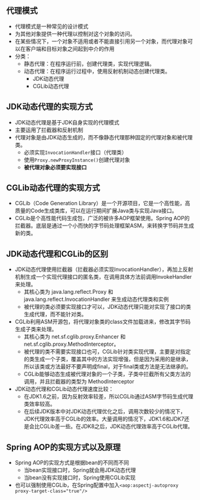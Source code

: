 ## 代理模式

- 代理模式是一种常见的设计模式
- 为其他对象提供一种代理以控制对这个对象的访问。
- 在某些情况下，一个对象不适用或者不能直接引用另一个对象，而代理对象可以在客户端和目标对象之间起到中介的作用
- 分类：
  - 静态代理：在程序运行前，创建代理类，实现代理逻辑。
  - 动态代理：在程序运行过程中，使用反射机制动态创建代理类。
    - JDK动态代理
    - CGLib动态代理



## JDK动态代理的实现方式

- JDK动态代理是基于JDK自身实现的代理模式
- 主要运用了拦截器和反射机制
- 代理对象是由JDK动态生成的，而不像静态代理那种固定的代理对象和被代理类。
  - 必须实现`InvocationHandler`接口（代理类）
  - 使用`Proxy.newProxyInstance()`创建代理对象
  - **被代理对象必须要实现接口** 



## CGLib动态代理的实现方式

- CGLib（Code Generation Library）是一个开源项目，它是一个高性能，高质量的Code生成类库，可以在运行期间扩展Java类与实现Java接口。
- CGLib是个高性能代码生成包，广泛的被许多AOP框架使用。Spring AOP的拦截器。底层是通过一个小而快的字节码处理框架ASM，来转换字节码并生成新的类。

## JDK动态代理和CGLib的区别

- JDK动态代理使用拦截器（拦截器必须实现InvocationHandler），再加上反射机制生成一个实现代理接口的匿名类，在调用具体方法前调用InvokeHandler来处理。
  - 其核心类为 java.lang.reflect.Proxy 和 java.lang.reflect.InvocationHandler 来生成动态代理类和实例
  - 被代理的类必须要实现接口才可以，JDK动态代理只能对实现了接口的类生成代理，而不能针对类。
- CGLib利用ASM开源包，将代理对象类的class文件加载进来，修改其字节码生成子类来处理。
  - 其核心类为 net.sf.cglib.proxy.Enhancer 和 net.sf.cglib.proxy.MethodInterceptor。
  - 被代理的类不需要实现接口也可，CGLib针对类实现代理，主要是对指定的类生成一个子类，覆盖其中的方法实现增强，但是因为采用的是继承，所以该类或方法最好不要声明成final，对于final类或方法是无法继承的。
  - CGLib能够动态生成被代理对象的一个子类，子类中拦截所有父类方法的调用，并且拦截器的类型为 MethodInterceptor
- JDK动态代理和CGLib动态代理速度比较：
  - 在JDK1.6之前，因为反射效率较差，所以CGLib通过ASM字节码生成代理类效率较高。
  - 在后续JDK版本中对JDK动态代理优化之后，调用次数较少的情况下，JDK代理效率高于CGLib的效率。大量调用的情况下，JDK1.6和JDK7还是会比CGLib差一些。在JDK8之后，JDK动态代理效率高于CGLib代理。

## Spring AOP的实现方式以及原理

- Spring AOP的实现方式是根据bean的不同而不同
  - 当bean实现接口时，Spring就会用JDK动态代理
  - 当bean没有实现接口时，Spring使用CGLib实现
- 也可以强制使用CGLib，在Spring配置中加入`<aop:aspectj-autoproxy proxy-target-class="true"/>`

